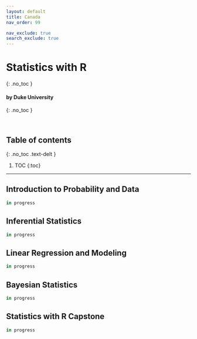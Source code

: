 ```yaml
---
layout: default
title: Canada
nav_order: 99

nav_exclude: true
search_exclude: true
---
```


# Statistics with R
{: .no_toc }

#### by Duke University
{: .no_toc }

<br/>

## Table of contents
{: .no_toc .text-delt }

1. TOC
{:toc}

---

## Introduction to Probability and Data

```r
in progress
```

## Inferential Statistics

```r
in progress
```

## Linear Regression and Modeling

```r
in progress
```

## Bayesian Statistics
```r
in progress
```

## Statistics with R Capstone
```r
in progress
```
